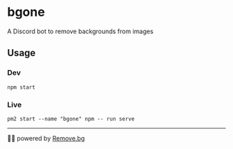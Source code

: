 # bgone

A Discord bot to remove backgrounds from images

## Usage

### Dev

```
npm start
```

### Live

```
pm2 start --name "bgone" npm -- run serve
```

---

💪🏻 powered by [Remove.bg](https://www.remove.bg/)
